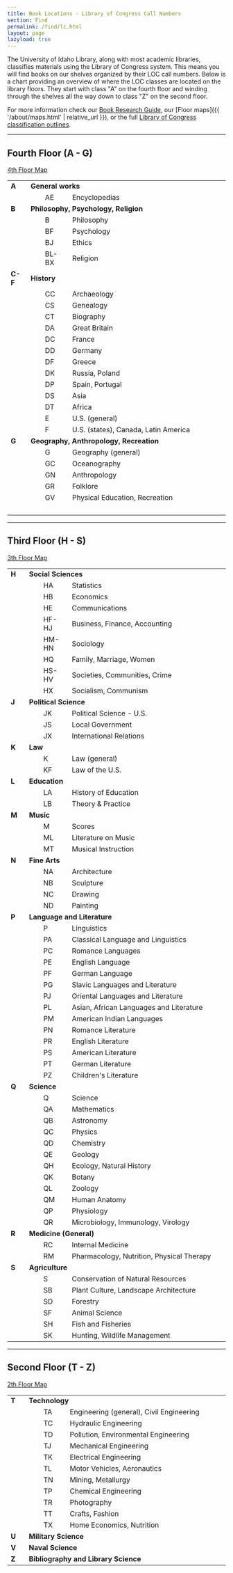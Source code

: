 ```yaml
---
title: Book Locations - Library of Congress Call Numbers
section: Find
permalink: /find/lc.html
layout: page
lazyload: true
---
```


The University of Idaho Library, along with most academic libraries, classifies materials using the Library of Congress system. 
This means you will find books on our shelves organized by their LOC call numbers. 
Below is a chart providing an overview of where the LOC classes are located on the library floors.
They start with class "A" on the fourth floor and winding through the shelves all the way down to class "Z" on the second floor.

For more information check our [Book Research Guide](https://libguides.uidaho.edu/c.php?g=363237&p=2453519), our [Floor maps]({{ '/about/maps.html' | relative_url }}), or the full [Library of Congress classification outlines](https://www.loc.gov/catdir/cpso/lcco/).

-------------------

## Fourth Floor (A - G) 

<a href="{{ '/about/maps.html#fourth-floor' | relative_url }}" class="btn btn-sm btn-outline-ponderosa-pine" target="_blank" rel="noopener"><span class="fas fa-map-marker-alt"></span> 4th Floor Map</a>

<table>
  <tbody>
    <tr>
      <td width="36" height="12">
        <b>
          <a name="A">A</a>
        </b>
      </td>
      <td width="617" height="12" colspan="4">
        <b>General works</b>
      </td>
    </tr>
    <tr>
      <td width="36" height="12"></td>
      <td width="20" height="12"></td>
      <td width="48" height="12">AE</td>
      <td width="400" height="12">Encyclopedias</td>
      <td width="14" height="12" align="center"></td>
    </tr>
    <tr>
      <td width="36" height="12">
        <b>
          <a name="B">B</a>
        </b>
      </td>
      <td width="617" height="12" colspan="4">
        <b>Philosophy, Psychology, Religion</b>
      </td>
    </tr>
    <tr>
      <td width="36" height="12"></td>
      <td width="20" height="12"></td>
      <td width="48" height="12">B</td>
      <td width="400" height="12">Philosophy</td>
      <td width="14" height="12" align="center"></td>
    </tr>
    <tr>
      <td width="36" height="12"></td>
      <td width="20" height="12"></td>
      <td width="48" height="12">BF</td>
      <td width="400" height="12">Psychology</td>
      <td width="14" height="12" align="center"></td>
    </tr>
    <tr>
      <td width="36" height="12"></td>
      <td width="20" height="12"></td>
      <td width="48" height="12">BJ</td>
      <td width="400" height="12">Ethics</td>
      <td width="14" height="12" align="center"></td>
    </tr>
    <tr>
      <td width="36" height="12"></td>
      <td width="20" height="12"></td>
      <td width="48" height="12">BL-BX</td>
      <td width="400" height="12">Religion</td>
      <td width="14" height="12" align="center"></td>
    </tr>
    <tr>
      <td width="36" height="12">
        <b>
          <a name="C-F">C-F</a>
        </b>
      </td>
      <td width="617" height="12" colspan="4">
        <b>History</b>
      </td>
    </tr>
    <tr>
      <td width="36" height="12"></td>
      <td width="20" height="12"></td>
      <td width="48" height="12">CC</td>
      <td width="400" height="12">Archaeology</td>
      <td width="14" height="12" align="center"></td>
    </tr>
    <tr>
      <td width="36" height="12"></td>
      <td width="20" height="12"></td>
      <td width="48" height="12">CS</td>
      <td width="400" height="12">Genealogy</td>
    </tr>
    <tr>
      <td width="36" height="12"></td>
      <td width="20" height="12"></td>
      <td width="48" height="12">CT</td>
      <td width="400" height="12">Biography</td>
    </tr>
    <tr>
      <td width="36" height="12"></td>
      <td width="20" height="12"></td>
      <td width="48" height="12">DA</td>
      <td width="400" height="12">Great Britain
      </td>
    </tr>
    <tr>
      <td width="36" height="12"></td>
      <td width="20" height="12"></td>
      <td width="48" height="12">DC</td>
      <td width="400" height="12">France</td>
    </tr>
    <tr>
      <td width="36" height="12"></td>
      <td width="20" height="12"></td>
      <td width="48" height="12">DD</td>
      <td width="400" height="12">Germany</td>
    </tr>
    <tr>
      <td width="36" height="12"></td>
      <td width="20" height="12"></td>
      <td width="48" height="12">DF</td>
      <td width="400" height="12">Greece</td>
    </tr>
    <tr>
      <td width="36" height="12"></td>
      <td width="20" height="12"></td>
      <td width="48" height="12">DK</td>
      <td width="400" height="12">Russia, Poland
      </td>
    </tr>
    <tr>
      <td width="36" height="12"></td>
      <td width="20" height="12"></td>
      <td width="48" height="12">DP</td>
      <td width="400" height="12">Spain, Portugal
      </td>
    </tr>
    <tr>
      <td width="36" height="12"></td>
      <td width="20" height="12"></td>
      <td width="48" height="12">DS</td>
      <td width="400" height="12">Asia</td>
    </tr>
    <tr>
      <td width="36" height="12"></td>
      <td width="20" height="12"></td>
      <td width="48" height="12">DT</td>
      <td width="400" height="12">Africa</td>
      <td width="14" height="12" align="center"></td>
    </tr>
    <tr>
      <td width="36" height="12"></td>
      <td width="20" height="12"></td>
      <td width="48" height="12">E</td>
      <td width="400" height="12">U.S. (general)
      </td>
      <td width="14" height="12" align="center"></td>
    </tr>
    <tr>
      <td width="36" height="12"></td>
      <td width="20" height="12"></td>
      <td width="48" height="12">F</td>
      <td width="400" height="12">U.S. (states), Canada, Latin America</td>
      <td width="14" height="12" align="center"></td>
    </tr>
    <tr>
      <td width="36" height="12">
        <b>
          <a name="G">G</a>
        </b>
      </td>
      <td width="603" height="12" colspan="3">
        <b>Geography, Anthropology, Recreation</b>
      </td>
      <td width="14" height="12" align="center"></td>
    </tr>
    <tr>
      <td width="36" height="12"></td>
      <td width="20" height="12"></td>
      <td width="48" height="12">G</td>
      <td width="400" height="12">Geography (general)
      </td>
      <td width="14" height="12" align="center"></td>
    </tr>
    <tr>
      <td width="36" height="12"></td>
      <td width="20" height="12"></td>
      <td width="48" height="12">GC</td>
      <td width="400" height="12">Oceanography</td>
      <td width="14" height="12" align="center"></td>
    </tr>
    <tr>
      <td width="36" height="12"></td>
      <td width="20" height="12"></td>
      <td width="48" height="12">GN</td>
      <td width="400" height="12">Anthropology</td>
      <td width="14" height="12" align="center"></td>
    </tr>
    <tr>
      <td width="36" height="12"></td>
      <td width="20" height="12"></td>
      <td width="48" height="12">GR</td>
      <td width="400" height="12">Folklore</td>
      <td width="14" height="12" align="center"></td>
    </tr>
    <tr>
      <td width="36" height="12"></td>
      <td width="20" height="12"></td>
      <td width="48" height="12">GV</td>
      <td width="400" height="12">Physical Education, Recreation</td>
      <td width="14" height="12" align="center"></td>
    </tr>
    <tr>
      <td width="36" height="12">&nbsp;</td>
      <td width="20" height="12">&nbsp;</td>
      <td width="48" height="12">&nbsp;</td>
      <td width="400" height="12">&nbsp;</td>
      <td width="14" height="12" align="center">&nbsp;</td>
    </tr>
  </tbody>
</table>

---------------------

## Third Floor (H - S)

<a href="{{ '/about/maps.html#third-floor' | relative_url }}" class="btn btn-sm btn-outline-ponderosa-pine" target="_blank" rel="noopener"><span class="fas fa-map-marker-alt"></span> 3th Floor Map</a>

<table>
  <tbody>
    <tr>
      <td width="36" height="12">
        <b>
          <a name="H">H</a>
        </b>
      </td>
      <td width="603" height="12" colspan="3">
        <b>Social Sciences</b>
      </td>
      <td width="14" height="12" align="center">&nbsp;</td>
    </tr>
    <tr>
      <td width="36" height="12">&nbsp;</td>
      <td width="20" height="12">&nbsp;</td>
      <td width="48" height="12">HA</td>
      <td width="400" height="12">Statistics</td>
      <td width="14" height="12" align="center">&nbsp;</td>
    </tr>
    <tr>
      <td width="36" height="12">&nbsp;</td>
      <td width="20" height="12">&nbsp;</td>
      <td width="48" height="12">HB</td>
      <td width="400" height="12">Economics</td>
      <td width="14" height="12" align="center">&nbsp;</td>
    </tr>
    <tr>
      <td width="36" height="12">&nbsp;</td>
      <td width="20" height="12">&nbsp;</td>
      <td width="48" height="12">HE</td>
      <td width="400" height="12">Communications</td>
    </tr>
    <tr>
      <td width="36" height="12">&nbsp;</td>
      <td width="20" height="12">&nbsp;</td>
      <td width="48" height="12">HF-HJ</td>
      <td width="400" height="12">Business, Finance, Accounting</td>
    </tr>
    <tr>
      <td width="36" height="12">&nbsp;</td>
      <td width="20" height="12">&nbsp;</td>
      <td width="48" height="12">HM-HN</td>
      <td width="400" height="12">Sociology</td>
    </tr>
    <tr>
      <td width="36" height="12">&nbsp;</td>
      <td width="20" height="12">&nbsp;</td>
      <td width="48" height="12">HQ</td>
      <td width="400" height="12">Family, Marriage, Women</td>
    </tr>
    <tr>
      <td width="36" height="12">&nbsp;</td>
      <td width="20" height="12">&nbsp;</td>
      <td width="48" height="12">HS-HV</td>
      <td width="400" height="12">Societies, Communities, Crime</td>
    </tr>
    <tr>
      <td width="36" height="12">&nbsp;</td>
      <td width="20" height="12">&nbsp;</td>
      <td width="48" height="12">HX</td>
      <td width="400" height="12">Socialism, Communism</td>
    </tr>
    <tr>
      <td width="36" height="12">
        <b>
          <a name="J">J</a>
        </b>
      </td>
      <td width="603" height="12" colspan="3">
        <b>Political Science</b>
      </td>
    </tr>
    <tr>
      <td width="36" height="12">&nbsp;</td>
      <td width="20" height="12">&nbsp;</td>
      <td width="48" height="12">JK</td>
      <td width="400" height="12">Political Science - U.S.</td>
    </tr>
    <tr>
      <td width="36" height="12">&nbsp;</td>
      <td width="20" height="12">&nbsp;</td>
      <td width="48" height="12">JS</td>
      <td width="400" height="12">Local Government</td>
    </tr>
    <tr>
      <td width="36" height="12">&nbsp;</td>
      <td width="20" height="12">&nbsp;</td>
      <td width="48" height="12">JX</td>
      <td width="400" height="12">International Relations</td>
      <td width="14" height="12" align="center">&nbsp;</td>
    </tr>
    <tr>
      <td width="36" height="12">
        <b>
          <a name="K">K</a>
        </b>
      </td>
      <td width="603" height="12" colspan="3">
        <b>Law</b>
      </td>
      <td width="14" height="12" align="center">&nbsp;</td>
    </tr>
    <tr>
      <td width="36" height="12">&nbsp;</td>
      <td width="20" height="12">&nbsp;</td>
      <td width="48" height="12">K</td>
      <td width="400" height="12">Law (general)</td>
      <td width="14" height="12" align="center">&nbsp;</td>
    </tr>
    <tr>
      <td width="36" height="12">&nbsp;</td>
      <td width="20" height="12">&nbsp;</td>
      <td width="48" height="12">KF</td>
      <td width="400" height="12">Law of the U.S.</td>
      <td width="14" height="12" align="center">&nbsp;</td>
    </tr>
    <tr>
      <td width="36" height="12">
        <b>
          <a name="L">L</a>
        </b>
      </td>
      <td width="603" height="12" colspan="3">
        <b>Education</b>
      </td>
      <td width="14" height="12" align="center">&nbsp;</td>
    </tr>
    <tr>
      <td width="36" height="12">&nbsp;</td>
      <td width="20" height="12">&nbsp;</td>
      <td width="48" height="12">LA</td>
      <td width="400" height="12">History of Education</td>
      <td width="14" height="12" align="center">&nbsp;</td>
    </tr>
    <tr>
      <td width="36" height="12">&nbsp;</td>
      <td width="20" height="12">&nbsp;</td>
      <td width="48" height="12">LB</td>
      <td width="400" height="12">Theory &amp; Practice</td>
      <td width="14" height="12" align="center">&nbsp;</td>
    </tr>
    <tr>
      <td width="36" height="12">
        <b>
          <a name="M">M</a>
        </b>
      </td>
      <td width="603" height="12" colspan="3">
        <b>Music</b>
      </td>
      <td width="14" height="12" align="center">&nbsp;</td>
    </tr>
    <tr>
      <td width="36" height="12">&nbsp;</td>
      <td width="20" height="12">&nbsp;</td>
      <td width="48" height="12">M</td>
      <td width="400" height="12">Scores</td>
      <td width="14" height="12" align="center">&nbsp;</td>
    </tr>
    <tr>
      <td width="36" height="12">&nbsp;</td>
      <td width="20" height="12">&nbsp;</td>
      <td width="48" height="12">ML</td>
      <td width="400" height="12">Literature on Music</td>
      <td width="14" height="12" align="center">&nbsp;</td>
    </tr>
    <tr>
      <td width="36" height="12">&nbsp;</td>
      <td width="20" height="12">&nbsp;</td>
      <td width="48" height="12">MT</td>
      <td width="400" height="12">Musical Instruction</td>
      <td width="14" height="12" align="center">&nbsp;</td>
    </tr>
    <tr>
      <td width="36" height="12">
        <b>
          <a name="N">N</a>
        </b>
      </td>
      <td width="603" height="12" colspan="3">
        <b>Fine Arts</b>
      </td>
      <td width="14" height="12" align="center">&nbsp;</td>
    </tr>
    <tr>
      <td width="36" height="12">&nbsp;</td>
      <td width="20" height="12">&nbsp;</td>
      <td width="48" height="12">NA</td>
      <td width="400" height="12">Architecture</td>
      <td width="14" height="12" align="center">&nbsp;</td>
    </tr>
    <tr>
      <td width="36" height="12">&nbsp;</td>
      <td width="20" height="12">&nbsp;</td>
      <td width="48" height="12">NB</td>
      <td width="400" height="12">Sculpture</td>
      <td width="14" height="12" align="center">&nbsp;</td>
    </tr>
    <tr>
      <td width="36" height="12">&nbsp;</td>
      <td width="20" height="12">&nbsp;</td>
      <td width="48" height="12">NC</td>
      <td width="400" height="12">Drawing</td>
      <td width="14" height="12" align="center">&nbsp;</td>
    </tr>
    <tr>
      <td width="36" height="12">&nbsp;</td>
      <td width="20" height="12">&nbsp;</td>
      <td width="48" height="12">ND</td>
      <td width="400" height="12">Painting</td>
      <td width="14" height="12" align="center">&nbsp;</td>
    </tr>
    <tr>
      <td width="36" height="12">
        <b>
          <a name="P">P</a>
        </b>
      </td>
      <td width="603" height="12" colspan="3">
        <b>Language and Literature</b>
      </td>
      <td width="14" height="12" align="center">&nbsp;</td>
    </tr>
    <tr>
      <td width="36" height="12">&nbsp;</td>
      <td width="20" height="12">&nbsp;</td>
      <td width="48" height="12">P</td>
      <td width="400" height="12">Linguistics</td>
      <td width="14" height="12" align="center">&nbsp;</td>
    </tr>
    <tr>
      <td width="36" height="12">&nbsp;</td>
      <td width="20" height="12">&nbsp;</td>
      <td width="48" height="12">PA</td>
      <td width="400" height="12">Classical Language and Linguistics</td>
      <td width="14" height="12" align="center">&nbsp;</td>
    </tr>
    <tr>
      <td width="36" height="12">&nbsp;</td>
      <td width="20" height="12">&nbsp;</td>
      <td width="48" height="12">PC</td>
      <td width="400" height="12">Romance Languages</td>
      <td width="14" height="12" align="center">&nbsp;</td>
    </tr>
    <tr>
      <td width="36" height="12">&nbsp;</td>
      <td width="20" height="12">&nbsp;</td>
      <td width="48" height="12">PE</td>
      <td width="400" height="12">English Language</td>
    </tr>
    <tr>
      <td width="36" height="12">&nbsp;</td>
      <td width="20" height="12">&nbsp;</td>
      <td width="48" height="12">PF</td>
      <td width="400" height="12">German Language</td>
    </tr>
    <tr>
      <td width="36" height="12">&nbsp;</td>
      <td width="20" height="12">&nbsp;</td>
      <td width="48" height="12">PG</td>
      <td width="400" height="12">Slavic Languages and Literature</td>
    </tr>
    <tr>
      <td width="36" height="12">&nbsp;</td>
      <td width="20" height="12">&nbsp;</td>
      <td width="48" height="12">PJ</td>
      <td width="400" height="12">Oriental Languages and Literature</td>
    </tr>
    <tr>
      <td width="36" height="12">&nbsp;</td>
      <td width="20" height="12">&nbsp;</td>
      <td width="48" height="12">PL</td>
      <td width="400" height="12">Asian, African Languages and Literature</td>
    </tr>
    <tr>
      <td width="36" height="12">&nbsp;</td>
      <td width="20" height="12">&nbsp;</td>
      <td width="48" height="12">PM</td>
      <td width="400" height="12">American Indian Languages</td>
    </tr>
    <tr>
      <td width="36" height="12">&nbsp;</td>
      <td width="20" height="12">&nbsp;</td>
      <td width="48" height="12">PN</td>
      <td width="400" height="12">Romance Literature</td>
    </tr>
    <tr>
      <td width="36" height="12">&nbsp;</td>
      <td width="20" height="12">&nbsp;</td>
      <td width="48" height="12">PR</td>
      <td width="400" height="12">English Literature</td>
    </tr>
    <tr>
      <td width="36" height="12">&nbsp;</td>
      <td width="20" height="12">&nbsp;</td>
      <td width="48" height="12">PS</td>
      <td width="400" height="12">American Literature</td>
    </tr>
    <tr>
      <td width="36" height="12">&nbsp;</td>
      <td width="20" height="12">&nbsp;</td>
      <td width="48" height="12">PT</td>
      <td width="400" height="12">German Literature</td>
      <td width="14" height="12" align="center">&nbsp;</td>
    </tr>
    <tr>
      <td width="36" height="12">&nbsp;</td>
      <td width="20" height="12">&nbsp;</td>
      <td width="48" height="12">PZ</td>
      <td width="400" height="12">Children's Literature</td>
      <td width="14" height="12" align="center">&nbsp;</td>
    </tr>
    <tr>
      <td width="36" height="12">
        <b>
          <a name="Q">Q</a>
        </b>
      </td>
      <td width="603" height="12" colspan="3">
        <b>Science</b>
      </td>
      <td width="14" height="12" align="center">&nbsp;</td>
    </tr>
    <tr>
      <td width="36" height="12">&nbsp;</td>
      <td width="20" height="12">&nbsp;</td>
      <td width="48" height="12">Q</td>
      <td width="400" height="12">Science</td>
      <td width="14" height="12" align="center">&nbsp;</td>
    </tr>
    <tr>
      <td width="36" height="12">&nbsp;</td>
      <td width="20" height="12">&nbsp;</td>
      <td width="48" height="12">QA</td>
      <td width="400" height="12">Mathematics</td>
      <td width="14" height="12" align="center">&nbsp;</td>
    </tr>
    <tr>
      <td width="36" height="12">&nbsp;</td>
      <td width="20" height="12">&nbsp;</td>
      <td width="48" height="12">QB</td>
      <td width="400" height="12">Astronomy</td>
      <td width="14" height="12" align="center">&nbsp;</td>
    </tr>
    <tr>
      <td width="36" height="12">&nbsp;</td>
      <td width="20" height="12">&nbsp;</td>
      <td width="48" height="12">QC</td>
      <td width="400" height="12">Physics</td>
      <td width="14" height="12" align="center">&nbsp;</td>
    </tr>
    <tr>
      <td width="36" height="12">&nbsp;</td>
      <td width="20" height="12">&nbsp;</td>
      <td width="48" height="12">QD</td>
      <td width="400" height="12">Chemistry</td>
      <td width="14" height="12" align="center">&nbsp;</td>
    </tr>
    <tr>
      <td width="36" height="12">&nbsp;</td>
      <td width="20" height="12">&nbsp;</td>
      <td width="48" height="12">QE</td>
      <td width="400" height="12">Geology</td>
      <td width="14" height="12" align="center">&nbsp;</td>
    </tr>
    <tr>
      <td width="36" height="12">&nbsp;</td>
      <td width="20" height="12">&nbsp;</td>
      <td width="48" height="12">QH</td>
      <td width="400" height="12">Ecology, Natural History</td>
      <td width="14" height="12" align="center">&nbsp;</td>
    </tr>
    <tr>
      <td width="36" height="12">&nbsp;</td>
      <td width="20" height="12">&nbsp;</td>
      <td width="48" height="12">QK</td>
      <td width="400" height="12">Botany</td>
      <td width="14" height="12" align="center">&nbsp;</td>
    </tr>
    <tr>
      <td width="36" height="12">&nbsp;</td>
      <td width="20" height="12">&nbsp;</td>
      <td width="48" height="12">QL</td>
      <td width="400" height="12">Zoology</td>
      <td width="14" height="12" align="center">&nbsp;</td>
    </tr>
    <tr>
      <td width="36" height="12">&nbsp;</td>
      <td width="20" height="12">&nbsp;</td>
      <td width="48" height="12">QM</td>
      <td width="400" height="12">Human Anatomy</td>
      <td width="14" height="12" align="center">&nbsp;</td>
    </tr>
    <tr>
      <td width="36" height="12">&nbsp;</td>
      <td width="20" height="12">&nbsp;</td>
      <td width="48" height="12">QP</td>
      <td width="400" height="12">Physiology</td>
      <td width="14" height="12" align="center">&nbsp;</td>
    </tr>
    <tr>
      <td width="36" height="12">&nbsp;</td>
      <td width="20" height="12">&nbsp;</td>
      <td width="48" height="12">QR</td>
      <td width="400" height="12">Microbiology, Immunology, Virology</td>
      <td width="14" height="12" align="center">&nbsp;</td>
    </tr>
    <tr>
      <td width="36" height="12">
        <b>
          <a name="R">R</a>
        </b>
      </td>
      <td width="606" height="12" colspan="3">
        <b>Medicine (General)</b>
      </td>
      <td width="14" height="12" align="center">&nbsp;</td>
    </tr>
    <tr>
      <td width="36" height="12">&nbsp;</td>
      <td width="20" height="12">&nbsp;</td>
      <td width="48" height="12">RC</td>
      <td width="400" height="12">Internal Medicine</td>
      <td width="14" height="12" align="center">&nbsp;</td>
    </tr>
    <tr>
      <td width="36" height="12">&nbsp;</td>
      <td width="20" height="12">&nbsp;</td>
      <td width="48" height="12">RM</td>
      <td width="400" height="12">Pharmacology, Nutrition, Physical Therapy</td>
      <td width="14" height="12" align="center">&nbsp;</td>
    </tr>
    <tr>
      <td width="36" height="12">
        <b>
          <a name="S">S</a>
        </b>
      </td>
      <td width="606" height="12" colspan="3">
        <b>Agriculture</b>
      </td>
      <td width="14" height="12" align="center">&nbsp;</td>
    </tr>
    <tr>
      <td width="36" height="12">&nbsp;</td>
      <td width="20" height="12">&nbsp;</td>
      <td width="48" height="12">S</td>
      <td width="400" height="12">Conservation of Natural Resources</td>
      <td width="14" height="12" align="center">&nbsp;</td>
    </tr>
    <tr>
      <td width="36" height="12">&nbsp;</td>
      <td width="20" height="12">&nbsp;</td>
      <td width="48" height="12">SB</td>
      <td width="400" height="12">Plant Culture, Landscape Architecture</td>
      <td width="14" height="12" align="center">&nbsp;</td>
    </tr>
    <tr>
      <td width="36" height="12">&nbsp;</td>
      <td width="20" height="12">&nbsp;</td>
      <td width="48" height="12">SD</td>
      <td width="400" height="12">Forestry</td>
      <td width="14" height="12" align="center">&nbsp;</td>
    </tr>
    <tr>
      <td width="36" height="12">&nbsp;</td>
      <td width="20" height="12">&nbsp;</td>
      <td width="48" height="12">SF</td>
      <td width="400" height="12">Animal Science</td>
      <td width="14" height="12" align="center">&nbsp;</td>
    </tr>
    <tr>
      <td width="36" height="12">&nbsp;</td>
      <td width="20" height="12">&nbsp;</td>
      <td width="48" height="12">SH</td>
      <td width="400" height="12">Fish and Fisheries</td>
      <td width="14" height="12" align="center">&nbsp;</td>
    </tr>
    <tr>
      <td width="36" height="12">&nbsp;</td>
      <td width="20" height="12">&nbsp;</td>
      <td width="48" height="12">SK</td>
      <td width="400" height="12">Hunting, Wildlife Management</td>
      <td width="14" height="12" align="center">&nbsp;</td>
    </tr>
  </tbody>
</table>

---------------------

## Second Floor (T - Z) 

<a href="{{ '/about/maps.html#second-floor' | relative_url }}" class="btn btn-sm btn-outline-ponderosa-pine" target="_blank" rel="noopener"><span class="fas fa-map-marker-alt"></span> 2th Floor Map</a>

<table>
  <tbody>
    <tr>
      <td width="36" height="12">
        <b>
          <a name="T">T</a>
        </b>
      </td>
      <td width="606" height="12" colspan="3">
        <b>Technology</b>
      </td>
      <td width="14" height="12" align="center">&nbsp;</td>
    </tr>
    <tr>
      <td width="36" height="12">&nbsp;</td>
      <td width="20" height="12">&nbsp;</td>
      <td width="48" height="12">TA</td>
      <td width="400" height="12">Engineering (general), Civil Engineering</td>
      <td width="14" height="12" align="center">&nbsp;</td>
    </tr>
    <tr>
      <td width="36" height="12">&nbsp;</td>
      <td width="20" height="12">&nbsp;</td>
      <td width="48" height="12">TC</td>
      <td width="400" height="12">Hydraulic Engineering</td>
    </tr>
    <tr>
      <td width="36" height="12">&nbsp;</td>
      <td width="20" height="12">&nbsp;</td>
      <td width="48" height="12">TD</td>
      <td width="400" height="12">Pollution, Environmental Engineering</td>
    </tr>
    <tr>
      <td width="36" height="12">&nbsp;</td>
      <td width="20" height="12">&nbsp;</td>
      <td width="48" height="12">TJ</td>
      <td width="400" height="12">Mechanical Engineering</td>
    </tr>
    <tr>
      <td width="36" height="12">&nbsp;</td>
      <td width="20" height="12">&nbsp;</td>
      <td width="48" height="12">TK</td>
      <td width="400" height="12">Electrical Engineering</td>
    </tr>
    <tr>
      <td width="36" height="12">&nbsp;</td>
      <td width="20" height="12">&nbsp;</td>
      <td width="48" height="12">TL</td>
      <td width="400" height="12">Motor Vehicles, Aeronautics</td>
    </tr>
    <tr>
      <td width="36" height="12">&nbsp;</td>
      <td width="20" height="12">&nbsp;</td>
      <td width="48" height="12">TN</td>
      <td width="400" height="12">Mining, Metallurgy</td>
    </tr>
    <tr>
      <td width="36" height="12">&nbsp;</td>
      <td width="20" height="12">&nbsp;</td>
      <td width="48" height="12">TP</td>
      <td width="400" height="12">Chemical Engineering</td>
    </tr>
    <tr>
      <td width="36" height="12">&nbsp;</td>
      <td width="20" height="12">&nbsp;</td>
      <td width="48" height="12">TR</td>
      <td width="400" height="12">Photography</td>
    </tr>
    <tr>
      <td width="36" height="12">&nbsp;</td>
      <td width="20" height="12">&nbsp;</td>
      <td width="48" height="12">TT</td>
      <td width="400" height="12">Crafts, Fashion</td>
    </tr>
    <tr>
      <td width="36" height="12">&nbsp;</td>
      <td width="20" height="12">&nbsp;</td>
      <td width="48" height="12">TX</td>
      <td width="400" height="12">Home Economics, Nutrition</td>
      <td width="14" height="12" align="center">&nbsp;</td>
    </tr>
    <tr>
      <td width="36" height="12">
        <b>
          <a name="U">U</a>
        </b>
      </td>
      <td width="606" height="12" colspan="3">
        <b>Military Science</b>
      </td>
      <td width="14" height="12" align="center">&nbsp;</td>
    </tr>
    <tr>
      <td width="36" height="12">
        <b>
          <a name="V">V</a>
        </b>
      </td>
      <td width="606" height="12" colspan="3">
        <b>Naval Science</b>
      </td>
      <td width="14" height="12" align="center">&nbsp;</td>
    </tr>
    <tr>
      <td width="36" height="12">
        <b>
          <a name="Z">Z</a>
        </b>
      </td>
      <td width="606" height="12" colspan="3">
        <b>Bibliography and Library Science</b>
      </td>
      <td width="14" height="12" align="center">&nbsp;</td>
    </tr>
  </tbody>
</table>
